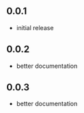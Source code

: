 ## 0.0.1

*   initial release

## 0.0.2

*   better documentation

## 0.0.3

*   better documentation
